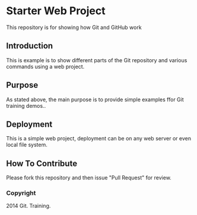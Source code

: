 # Starter Web Project

This repository is for showing how Git and GitHub work

## Introduction

This is example is to show different parts of the Git repository and various commands using a web project.

## Purpose

As stated above, the main purpose is to provide simple examples ffor Git training demos..

## Deployment

This is a simple web project, deployment can be on any web server or even local file system.

## How To Contribute

Please fork this repository and then issue "Pull Request" for review.

### Copyright

2014 Git. Training.